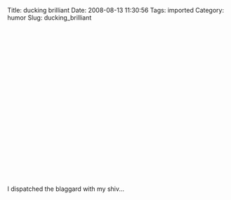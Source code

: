 Title: ducking brilliant
Date: 2008-08-13 11:30:56
Tags: imported
Category: humor
Slug: ducking_brilliant

<object width="425" height="344"><param name="movie" value="http://www.youtube.com/v/6hcoT6yxFoU&hl=en&fs=1"></param><param name="allowFullScreen" value="true"></param><embed src="http://www.youtube.com/v/6hcoT6yxFoU&hl=en&fs=1" type="application/x-shockwave-flash" allowfullscreen="true" width="425" height="344"></embed></object>

I dispatched the blaggard with my shiv...
